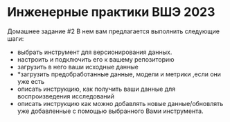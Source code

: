 # Инженерные практики ВШЭ 2023

Домашнее задание #2
В нем вам предлагается выполнить следующие шаги:
- выбрать инструмент для версионирования данных. 
- настроить и подключить его к вашему репозиторию
- загрузить в него ваши исходные данные
- *загрузить предобработанные данные, модели и метрики ,если они уже есть
- описать инструкцию, как получить ваши данные для воспроизведения исследований 
- описать инструкцию как можно добавлять новые данные/обновлять уже добавленные с помощью выбранного Вами инструмента.

